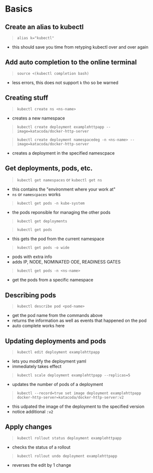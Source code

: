 # Basics

## Create an alias to kubectl

> `alias k="kubectl"`

- this should save you time from retyping kubectl over and over again

## Add auto completion to the online terminal

> `source <(kubectl completion bash)`

- less errors, this does not support `k` tho so be warned

## Creating stuff

> `kubectl create ns <ns-name>`

- creates a new namespace

> `kubectl create deployment examplehttpapp --image=katacoda/docker-http-server`

> `kubectl create deployment namespacedeg -n <ns-name> --image=katacoda/docker-http-server`

- creates a deployment in the specified namescpace

## Get deployments, pods, etc.

> `kubectl get namespaces` or `kubectl get ns`

- this contains the "environment where your work at"
- `ns` or `namescpaces` works

> `kubectl get pods -n kube-system`

- the pods reponsible for managing the other pods

> `kubectl get deployments`

> `kubectl get pods`

- this gets the pod from the current namespace

> `kubectl get pods -o wide`

- pods with extra info
- adds IP, NODE, NOMINATED ODE, READINESS GATES

> `kubectl get pods -n <ns-name>`

- get the pods from a specific namespace

## Describing pods

> `kubectl describe pod <pod-name>`

- get the pod name from the commands above
- returns the information as well as events that happened on the pod
- auto complete works here

## Updating deployments and pods

> `kubectl edit deployment examplehttpapp`

- lets you modify the deployment yaml
- immediately takes effect

> `kubectl scale deployment examplehttpapp --replicas=5`

- updates the number of pods of a deployment

> `kubectl --record=true set image deployment examplehttpapp docker-http-server=katacoda/docker-http-server:v2`

- this udpated the image of the deployment to the specified version
- notice additional `:v2`

## Apply changes

> `kubectl rollout status deployment examplehttpapp`

- checks the status of a rollout

> `kubectl rollout undo deployment examplehttpapp`

- reverses the edit by 1 change
